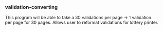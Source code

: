 ### validation-converting
This program will be able to take a 30 validations per page -> 1 validation per page for 30 pages.
Allows user to reformat validations for lottery printer. 
